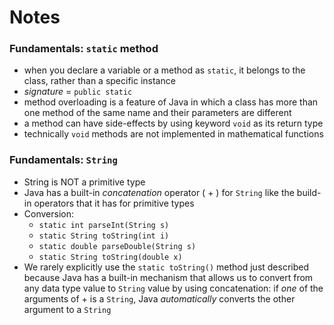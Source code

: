 # Notes
### Fundamentals: `static` method
- when you declare a variable or a method as `static`, it belongs to the class, rather than a specific instance
- _signature_ = `public static`
- method overloading is a feature of Java in which a class has more than one method of the same name and their parameters are different
- a method can have side-effects by using keyword `void` as its return type
- technically `void` methods are not implemented in mathematical functions

### Fundamentals: `String`
- String is NOT a primitive type
- Java has a built-in _concatenation_ operator ( + ) for `String` like the build-in operators that it has for primitive types
- Conversion:
  - `static int parseInt(String s)`
  - `static String toString(int i)`
  - `static double parseDouble(String s)`
  - `static String toString(double x)`
- We rarely explicitly use the `static toString()` method just described because Java has a built-in mechanism that allows us to convert from any data type value to `String` value by using concatenation: if _one_ of the arguments of + is a `String`, Java _automatically_ converts the other argument to a `String` 